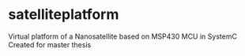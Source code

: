 # satelliteplatform
Virtual platform of a Nanosatellite based on MSP430 MCU in SystemC
Created for master thesis
